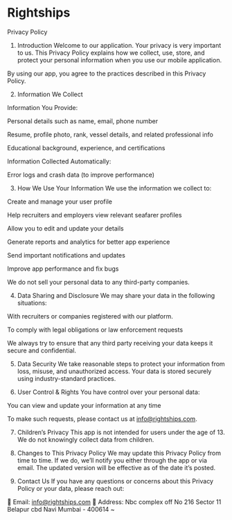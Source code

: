 # Rightships

Privacy Policy

1. Introduction
Welcome to our application. Your privacy is very important to us. This Privacy Policy explains how we collect, use, store, and protect your personal information when you use our mobile application.

By using our app, you agree to the practices described in this Privacy Policy.

2. Information We Collect

Information You Provide:

Personal details such as name, email, phone number

Resume, profile photo, rank, vessel details, and related professional info

Educational background, experience, and certifications

Information Collected Automatically:

Error logs and crash data (to improve performance)

3. How We Use Your Information
We use the information we collect to:

Create and manage your user profile

Help recruiters and employers view relevant seafarer profiles

Allow you to edit and update your details

Generate reports and analytics for better app experience

Send important notifications and updates

Improve app performance and fix bugs

We do not sell your personal data to any third-party companies.

4. Data Sharing and Disclosure
We may share your data in the following situations:

With recruiters or companies registered with our platform.

To comply with legal obligations or law enforcement requests

We always try to ensure that any third party receiving your data keeps it secure and confidential.

5. Data Security
We take reasonable steps to protect your information from loss, misuse, and unauthorized access. Your data is stored securely using industry-standard practices.

6. User Control & Rights
You have control over your personal data:

You can view and update your information at any time

To make such requests, please contact us at info@rightships.com.

7. Children’s Privacy
This app is not intended for users under the age of 13. We do not knowingly collect data from children.

8. Changes to This Privacy Policy
We may update this Privacy Policy from time to time. If we do, we’ll notify you either through the app or via email. The updated version will be effective as of the date it’s posted.

9. Contact Us
If you have any questions or concerns about this Privacy Policy or your data, please reach out:

📧 Email: info@rightships.com
📍 Address: Nbc complex off No 216 Sector 11 Belapur cbd Navi Mumbai - 400614
~
